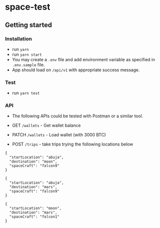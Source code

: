 # space-test

## Getting started

### Installation

- run `yarn`
- run `yarn start`
- You may create a `.env` file and add environment variable as specified in `.env.sample` file.
- App should load on `/api/v1` with appropriate success message.

### Test

- run `yarn test`

### API

- The following APIs could be tested with Postman or a similar tool.

- GET `/wallets` - Get wallet balance
- PATCH `/wallets` - Load wallet (with 3000 BTC)

- POST `/trips` - take trips trying the following locations below

```
{ 
  "startLocation": "abuja", 
  "destination": "moon", 
  "spaceCraft": "falcon9" 
}
```
```
{ 
  "startLocation": "abuja", 
  "destination": "mars", 
  "spaceCraft": "falcon9" 
}
```
```
{ 
  "startLocation": "moon", 
  "destination": "mars", 
  "spaceCraft": "falcon1" 
}
```
